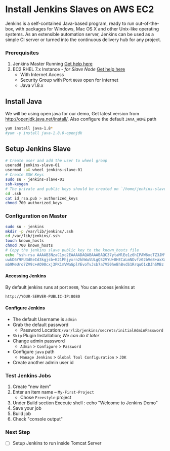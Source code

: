 # Install Jenkins Slaves on AWS EC2
Jenkins is a self-contained Java-based program, ready to run out-of-the-box, with packages for Windows, Mac OS X and other Unix-like operating systems. As an extensible automation server, Jenkins can be used as a simple CI server or turned into the continuous delivery hub for any project.

### Prerequisites
1. Jenkins Master Running [Get help here](https://www.youtube.com/watch?v=KDtS6BzJo3A)
1. EC2 RHEL 7.x Instance - _for Slave Node_ [Get help here](https://www.youtube.com/watch?v=KDtS6BzJo3A)
   - With Internet Access
   - Security Group with Port `8080` open for internet
   - Java v1.8.x 

## Install Java
We will be using open java for our demo, Get latest version from http://openjdk.java.net/install/. Also configure the default `JAVA_HOME` path
```sh
yum install java-1.8*
#yum -y install java-1.8.0-openjdk
```
## Setup Jenkins Slave
```sh
# Create user and add the user to wheel group
useradd jenkins-slave-01
usermod -aG wheel jenkins-slave-01
# Create SSH Keys
sudo su - jenkins-slave-01
ssh-keygen
# The private and public keys should be created on `/home/jenkins-slave-01/.ssh/id_rsa` and `/home/jenkins-slave-01/.ssh/id_rsa.pub`
cd .ssh
cat id_rsa.pub > authorized_keys
chmod 700 authorized_keys

```

### Configuration on Master
```sh
sudo su - jenkins
mkdir -p /var/lib/jenkins/.ssh
cd /var/lib/jenkins/.ssh
touch known_hosts
chmod 700 known_hosts
# Copy the jenkins slave public key to the known_hosts file
echo "ssh-rsa AAAAB3NzaC1yc2EAAAADAQABAAABAQC37ytaMlEe1z6hIPAW6xcTZ3JMYzMq1wDDNCp8l+zYVeqnBypwkCxxbp0sAVP6R974259BQskSpJd0H88yDjSdDJfmvLwjxHLVLZ1n0xF0/es11v9gfLi
uwkD6Y9FU3dEeId3kgjsb+K21Phjyxrn2khWuVULgQS2VYU+0HECaLmNDvfz02bVe8+axXadc37Y/nwoVHHGDvEq0Sx2imGw46oo93RqpFjTsUasbJ0lwVaNl+dLqRkejRipEiVsY/yQCy6xLbwYnRDmdHE
mb9MeUro7ZV9c+AO90cxj3PK1mVWaGplYEvoTvJsb7a7V50heBhBvdS1RrquO1xDJhSMBz jenkins-slave-01@ip-172-31-3-74.eu-central-1.compute.internal" > known_hosts

```

#### Accessing Jenkins
By default jenkins runs at port `8080`, You can access jenkins at
```sh
http://YOUR-SERVER-PUBLIC-IP:8080
```
#### Configure Jenkins
- The default Username is `admin`
- Grab the default password 
  - Password Location:`/var/lib/jenkins/secrets/initialAdminPassword`
- `Skip` Plugin Installation; _We can do it later_
- Change admin password
  - `Admin` > `Configure` > `Password`
- Configure `java` path
  - `Manage Jenkins` > `Global Tool Configuration` > `JDK`  
- Create another admin user id

### Test Jenkins Jobs
1. Create “new item”
1. Enter an item name – `My-First-Project`
   - Chose `Freestyle` project
1. Under Build section
	Execute shell : echo "Welcome to Jenkins Demo"
1. Save your job 
1. Build job
1. Check "console output"

### Next Step
- [ ] Setup Jenkins to run inside Tomcat Server
